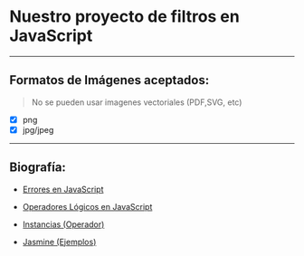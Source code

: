 # Nuestro proyecto de filtros en JavaScript

----
## Formatos de Imágenes aceptados:

> No se pueden usar imagenes vectoriales (PDF,SVG, etc)

- [x] png
- [x] jpg/jpeg

----
## Biografía:

- [Errores en JavaScript](https://developer.mozilla.org/es/docs/Web/JavaScript/Referencia/Objetos_globales/Error)

- [Operadores Lógicos en JavaScript](https://developer.mozilla.org/es/docs/Web/JavaScript/Referencia/Operadores/Operadores_l%C3%B3gicos)

- [Instancias (Operador)](https://developer.mozilla.org/es/docs/Web/JavaScript/Referencia/Operadores/instanceof)

- [Jasmine (Ejemplos)](https://jasmine.github.io/2.0/introduction.html?catch=false)
